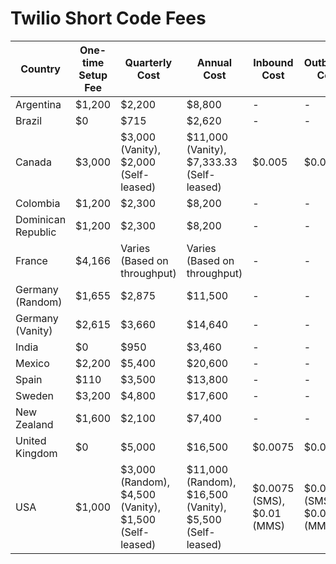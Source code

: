 # Twilio Short Code Fees

| Country               | One-time Setup Fee | Quarterly Cost | Annual Cost | Inbound Cost | Outbound Cost |
|-----------------------|--------------------|----------------|-------------|--------------|---------------|
| Argentina             | $1,200             | $2,200         | $8,800      | -            | -             |
| Brazil                | $0                 | $715           | $2,620      | -            | -             |
| Canada                | $3,000             | $3,000 (Vanity), $2,000 (Self-leased) | $11,000 (Vanity), $7,333.33 (Self-leased) | $0.005 | $0.0315 |
| Colombia              | $1,200             | $2,300         | $8,200      | -            | -             |
| Dominican Republic    | $1,200             | $2,300         | $8,200      | -            | -             |
| France                | $4,166             | Varies (Based on throughput) | Varies (Based on throughput) | - | - |
| Germany (Random)      | $1,655             | $2,875         | $11,500     | -            | -             |
| Germany (Vanity)      | $2,615             | $3,660         | $14,640     | -            | -             |
| India                 | $0                 | $950           | $3,460      | -            | -             |
| Mexico                | $2,200             | $5,400         | $20,600     | -            | -             |
| Spain                 | $110               | $3,500         | $13,800     | -            | -             |
| Sweden                | $3,200             | $4,800         | $17,600     | -            | -             |
| New Zealand           | $1,600             | $2,100         | $7,400      | -            | -             |
| United Kingdom        | $0                 | $5,000         | $16,500     | $0.0075      | $0.04         |
| USA                   | $1,000             | $3,000 (Random), $4,500 (Vanity), $1,500 (Self-leased) | $11,000 (Random), $16,500 (Vanity), $5,500 (Self-leased) | $0.0075 (SMS), $0.01 (MMS) | $0.0079 (SMS), $0.02 (MMS) |
